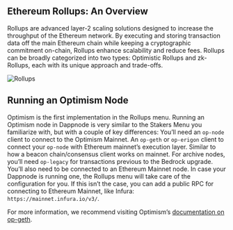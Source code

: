 ## **Ethereum Rollups: An Overview**

Rollups are advanced layer-2 scaling solutions designed to increase the throughput of the Ethereum network. By executing and storing transaction data off the main Ethereum chain while keeping a cryptographic commitment on-chain, Rollups enhance scalability and reduce fees. Rollups can be broadly categorized into two types: Optimistic Rollups and zk-Rollups, each with its unique approach and trade-offs.

![Rollups](/img/rollups-menu.png)

## Running an Optimism Node
Optimism is the first implementation in the Rollups menu. Running an Optimism node in Dappnode is very similar to the Stakers Menu you familiarize with, but with a couple of key differences:
You’ll need an `op-node` client to connect to the Optimism Mainnet.
An `op-geth` or `op-erigon` client to connect your `op-node` with Ethereum mainnet’s execution layer. Similar to how a beacon chain/consensus client works on mainnet.
For archive nodes, you’ll need `op-legacy` for transactions previous to the Bedrock upgrade.
You’ll also need to be connected to an Ethereum Mainnet node. In case your Dappnode is running one, the Rollups menu will take care of the configuration for you. If this isn’t the case, you can add a public RPC for connecting to Ethereum Mainnet, like Infura: `https://mainnet.infura.io/v3/`.

For more information, we recommend visiting Optimism’s [documentation on op-geth](https://op-geth.optimism.io/).

